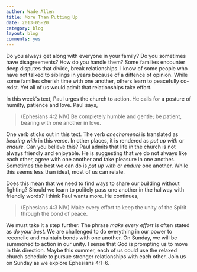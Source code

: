 ```yaml
---
author: Wade Allen
title: More Than Putting Up
date: 2013-05-20
category: blog
layout: blog
comments: yes
---
```


Do you always get along with everyone in your family? Do you sometimes have disagreements? How do you handle them? Some families encounter deep disputes that divide, break relationships. I know of some people who have not talked to siblings in years because of a diffence of opinion. While some families cherish time with one another, others learn to peacefully co-exist. Yet all of us would admit that relationships take effort. 

In this week's text, Paul urges the church to action. He calls for a posture of humilty, patience and love. Paul says,

>(Ephesians 4:2 NIV) Be completely humble and gentle; be patient, bearing with one another in love. 

One verb sticks out in this text. The verb *anechomenoi* is translated as *bearing with* in this verse. In other places, it is rendered as *put up with* or *endure*. Can you believe this? Paul admits that life in the church is not always friendly and enjoyable. He is suggesting that we do not always like each other, agree with one another and take pleasure in one another. Sometimes the best we can do is *put up with* or *endure* one another. While this seems less than ideal, most of us can relate. 

Does this mean that we need to find ways to share our building without fighting? Should we learn to politely pass one another in the hallway with friendly words? I think Paul wants more. He continues,

>(Ephesians 4:3 NIV) Make every effort to keep the unity of the Spirit through the bond of peace.

We must take it a step further. The phrase *make every effort* is often stated as *do your best*. We are challenged to do everything in our power to reconcile and maintain bonds with one another. On Sunday, we will be summoned to action in our unity. I sense that God is prompting us to move in this direction. Maybe this summer, each of us could use the relaxed church schedule to pursue stronger relationships with each other. Join us on Sunday as we explore Ephesians 4:1–6. 
